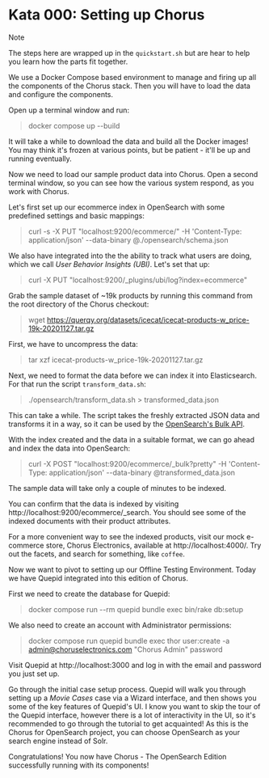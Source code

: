 # Kata 000: Setting up Chorus

> [!NOTE]  
> The steps here are wrapped up in the `quickstart.sh` but are hear to help you learn how the parts fit together.

We use a Docker Compose based environment to manage and firing up all the components of the Chorus stack. Then you will have to load the data and configure the components.

Open up a terminal window and run:
> docker compose up --build

It will take a while to download the data and build all the Docker images!  You may think it's frozen at various points, but be patient - it'll be up and running eventually.

Now we need to load our sample product data into Chorus.  Open a second terminal window, so you can see how the various system respond, as you work with Chorus.

Let's first set up our ecommerce index in OpenSearch with some predefined settings and basic mappings:

> curl -s -X PUT "localhost:9200/ecommerce/" -H 'Content-Type: application/json' --data-binary @./opensearch/schema.json

We also have integrated into the the ability to track what users are doing, which we call _User Behavior Insights (UBI)_.   Let's set that up:

> curl -X PUT "localhost:9200/_plugins/ubi/log?index=ecommerce"

Grab the sample dataset of ~19k products by running this command from the root directory of the Chorus checkout:

> wget https://querqy.org/datasets/icecat/icecat-products-w_price-19k-20201127.tar.gz

First, we have to uncompress the data:

> tar xzf icecat-products-w_price-19k-20201127.tar.gz

Next, we need to format the data before we can index it into Elasticsearch. For that run the script `transform_data.sh`:

> ./opensearch/transform_data.sh > transformed_data.json

This can take a while. The script takes the freshly extracted JSON data and transforms it in a way, so it can be used by the [OpenSearch's Bulk API](https://opensearch.org/docs/latest/api-reference/document-apis/bulk/).


With the index created and the data in a suitable format, we can go ahead and index the data into OpenSearch:

> curl -X POST "localhost:9200/ecommerce/_bulk?pretty" -H 'Content-Type: application/json' --data-binary @transformed_data.json

The sample data will take only a couple of minutes to be indexed.

You can confirm that the data is indexed by visiting http://localhost:9200/ecommerce/_search. You should see some of the indexed documents with their product attributes.

For a more convenient way to see the indexed products, visit our mock e-commerce store, Chorus Electronics, available at http://localhost:4000/. Try out the facets, and search for something, like `coffee`.

Now we want to pivot to setting up our Offline Testing Environment. Today we have Quepid integrated into this edition of Chorus.

First we need to create the database for Quepid:

> docker compose run --rm quepid bundle exec bin/rake db:setup

We also need to create an account with Administrator permissions:

> docker compose run quepid bundle exec thor user:create -a admin@choruselectronics.com "Chorus Admin" password

Visit Quepid at http://localhost:3000 and log in with the email and password you just set up.

Go through the initial case setup process. Quepid will walk you through setting up a _Movie Cases_ case via a Wizard interface, and then shows you some of the key features of Quepid's UI.  I know you want to skip the tour of the Quepid interface, however there is a lot of interactivity in the UI, so it's recommended to go through the tutorial to get acquainted! As this is the Chorus for OpenSearch project, you can choose OpenSearch as your search engine instead of Solr.

Congratulations! You now have Chorus - The OpenSearch Edition successfully running with its components!
